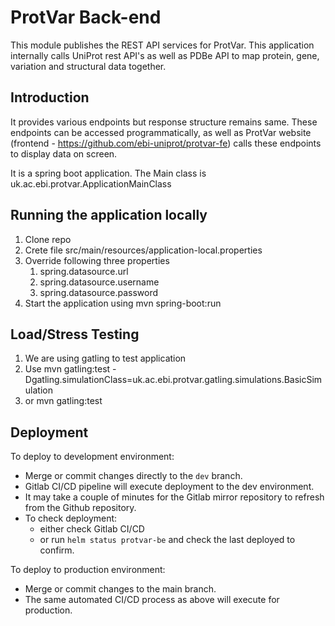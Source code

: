 # ProtVar Back-end
This module publishes the REST API services for ProtVar.
This application internally calls UniProt rest API's as well as PDBe API to map protein, gene, variation
and structural data together.

## Introduction
It provides various endpoints but response structure remains same.
These endpoints can be accessed programmatically, as well as ProtVar website (frontend - https://github.com/ebi-uniprot/protvar-fe) 
calls these endpoints to display data on screen.

It is a spring boot application. 
The Main class is uk.ac.ebi.protvar.ApplicationMainClass

## Running the application locally
1. Clone repo
2. Crete file src/main/resources/application-local.properties
3. Override following three properties
   1. spring.datasource.url
   2. spring.datasource.username
   3. spring.datasource.password
4. Start the application using mvn spring-boot:run

## Load/Stress Testing
1. We are using gatling to test application
2. Use mvn gatling:test -Dgatling.simulationClass=uk.ac.ebi.protvar.gatling.simulations.BasicSimulation
3. or mvn gatling:test

## Deployment

To deploy to development environment:
- Merge or commit changes directly to the `dev` branch.
- Gitlab CI/CD pipeline will execute deployment to the dev environment.
- It may take a couple of minutes for the Gitlab mirror repository to refresh from the Github repository.
- To check deployment:
  - either check Gitlab CI/CD
  - or run `helm status protvar-be` and check the last deployed to confirm.

To deploy to production environment:
- Merge or commit changes to the main branch.
- The same automated CI/CD process as above will execute for production.